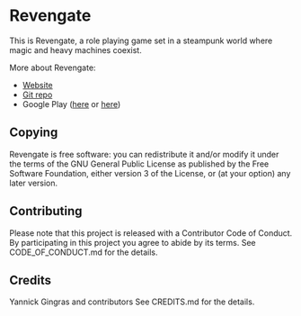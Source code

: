 Revengate
=========

This is Revengate, a role playing game set in a steampunk world where magic and
heavy machines coexist.

More about Revengate:
* [Website](http://revengate.org)
* [Git repo](https://gitlab.com/ygingras/revengate/)
* Google Play ([here](https://play.google.com/store/apps/details?id=org.revengate.revengate) or [here](https://play.google.com/apps/testing/org.revengate.revengate))

## Copying

Revengate is free software: you can redistribute it and/or modify it under the 
terms of the GNU General Public License as published by the Free Software 
Foundation, either version 3 of the License, or (at your option) any later 
version.


## Contributing

Please note that this project is released with a Contributor Code of Conduct. By 
participating in this project you agree to abide by its terms.  See 
CODE_OF_CONDUCT.md for the details.


## Credits
Yannick Gingras and contributors
See CREDITS.md for the details.
